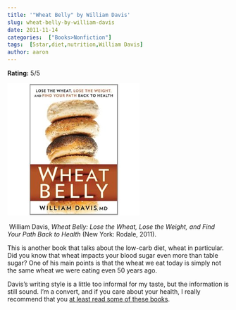 ```yaml
---
title: '"Wheat Belly" by William Davis'
slug: wheat-belly-by-william-davis
date: 2011-11-14
categories:  ["Books>Nonfiction"]
tags:  [5star,diet,nutrition,William Davis]
author: aaron
---
```


**Rating:** 5/5

![](Wheat-Belly-Amazon.jpg "Wheat Belly")

 William Davis, *Wheat Belly: Lose the Wheat, Lose the Weight, and Find Your Path Back to Health* (New York: Rodale, 2011).

This is another book that talks about the low-carb diet, wheat in particular. Did you know that wheat impacts your blood sugar even more than table sugar? One of his main points is that the wheat we eat today is simply not the same wheat we were eating even 50 years ago.

Davis’s writing style is a little too informal for my taste, but the information is still sound. I’m a convert, and if you care about your health, I really recommend that you [at least read some of these books](/tags/diet/).
